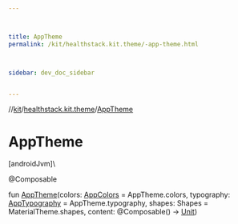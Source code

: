 ```yaml
---



title: AppTheme
permalink: /kit/healthstack.kit.theme/-app-theme.html



sidebar: dev_doc_sidebar


---
```




//[kit](/kit.html)/[healthstack.kit.theme](index.html)/[AppTheme](-app-theme.html)



# AppTheme



[androidJvm]\




@Composable



fun [AppTheme](-app-theme.html)(colors: [AppColors](-app-colors/index.html) = AppTheme.colors, typography: [AppTypography](-app-typography/index.html) = AppTheme.typography, shapes: Shapes = MaterialTheme.shapes, content: @Composable() -&gt; [Unit](https://kotlinlang.org/api/latest/jvm/stdlib/kotlin/-unit/index.html))






